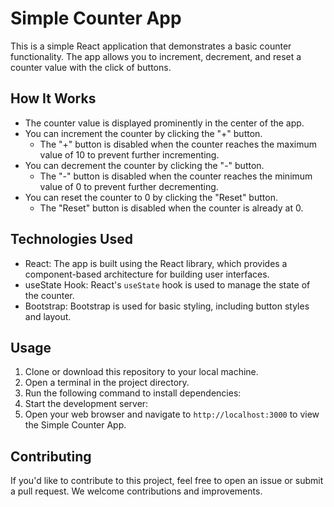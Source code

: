 # Simple Counter App

This is a simple React application that demonstrates a basic counter functionality. The app allows you to increment, decrement, and reset a counter value with the click of buttons.

## How It Works

- The counter value is displayed prominently in the center of the app.
- You can increment the counter by clicking the "+" button.
  - The "+" button is disabled when the counter reaches the maximum value of 10 to prevent further incrementing.
- You can decrement the counter by clicking the "-" button.
  - The "-" button is disabled when the counter reaches the minimum value of 0 to prevent further decrementing.
- You can reset the counter to 0 by clicking the "Reset" button.
  - The "Reset" button is disabled when the counter is already at 0.

## Technologies Used

- React: The app is built using the React library, which provides a component-based architecture for building user interfaces.
- useState Hook: React's `useState` hook is used to manage the state of the counter.
- Bootstrap: Bootstrap is used for basic styling, including button styles and layout.

## Usage

1. Clone or download this repository to your local machine.
2. Open a terminal in the project directory.
3. Run the following command to install dependencies:
4. Start the development server:
5. Open your web browser and navigate to `http://localhost:3000` to view the Simple Counter App.

## Contributing

If you'd like to contribute to this project, feel free to open an issue or submit a pull request. We welcome contributions and improvements.
